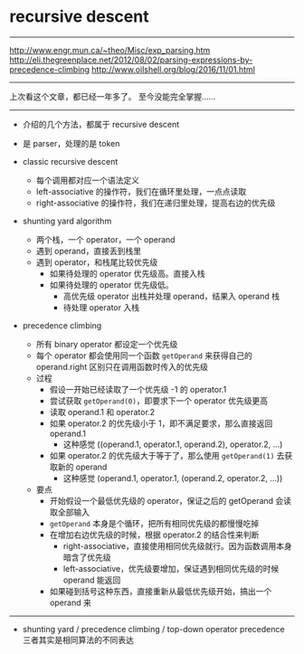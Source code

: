 # recursive descent

---

http://www.engr.mun.ca/~theo/Misc/exp_parsing.htm
http://eli.thegreenplace.net/2012/08/02/parsing-expressions-by-precedence-climbing
http://www.oilshell.org/blog/2016/11/01.html

---

上次看这个文章，都已经一年多了。
至今没能完全掌握……

---

- 介绍的几个方法，都属于 recursive descent
- 是 parser，处理的是 token

- classic recursive descent
    - 每个调用都对应一个语法定义
    - left-associative 的操作符，我们在循环里处理，一点点读取
    - right-associative 的操作符，我们在递归里处理，提高右边的优先级

- shunting yard algorithm
    - 两个栈，一个 operator，一个 operand
    - 遇到 operand，直接丢到栈里
    - 遇到 operator，和栈尾比较优先级
        - 如果待处理的 operator 优先级高。直接入栈
        - 如果待处理的 operator 优先级低。
            - 高优先级 operator 出栈并处理 operand，结果入 operand 栈
            - 待处理 operator 入栈

- precedence climbing
    - 所有 binary operator 都设定一个优先级
    - 每个 operator 都会使用同一个函数 `getOperand` 来获得自己的 operand.right
        区别只在调用函数时传入的优先级
    - 过程
        - 假设一开始已经读取了一个优先级 -1 的 operator.1
        - 尝试获取 `getOperand(0)`，即要求下一个 operator 优先级更高
        - 读取 operand.1 和 operator.2
        - 如果 operator.2 的优先级小于 1，即不满足要求，那么直接返回 operand.1
            - 这种感觉 ((operand.1, operator.1, operand.2), operator.2, ...)
        - 如果 operator.2 的优先级大于等于了，那么使用 `getOperand(1)` 去获取新的 operand
            - 这种感觉 (operand.1, operator.1, (operand.2, operator.2, ...))
    - 要点
        - 开始假设一个最低优先级的 operator，保证之后的 getOperand 会读取全部输入
        - `getOperand` 本身是个循环，把所有相同优先级的都慢慢吃掉
        - 在增加右边优先级的时候，根据 operator.2 的结合性来判断
            - right-associative，直接使用相同优先级就行。因为函数调用本身暗含了优先级
            - left-associative，优先级要增加，保证遇到相同优先级的时候 operand 能返回
        - 如果碰到括号这种东西，直接重新从最低优先级开始，搞出一个 operand 来

---

- shunting yard / precedence climbing / top-down operator precedence
    三者其实是相同算法的不同表达
